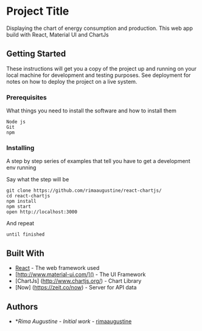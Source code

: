 # Project Title

Displaying the chart of energy consumption and production. This web app build with React, Material UI and ChartJs

## Getting Started

These instructions will get you a copy of the project up and running on your local machine for development and testing purposes. See deployment for notes on how to deploy the project on a live system.

### Prerequisites

What things you need to install the software and how to install them

```
Node js
Git
npm
```

### Installing

A step by step series of examples that tell you have to get a development env running

Say what the step will be

```
git clone https://github.com/rimaaugustine/react-chartjs/
cd react-chartjs
npm install
npm start
open http://localhost:3000
```

And repeat

```
until finished
```


## Built With

* [React](https://reactjs.org/) - The web framework used
* [http://www.material-ui.com/]() - The UI Framework
* [ChartJs] (http://www.chartjs.org/) - Chart Library
* [Now] (https://zeit.co/now) - Server for API data


## Authors

* **Rima Augustine* - *Initial work* - [rimaaugustine](https://github.com/rimaaugustine)


